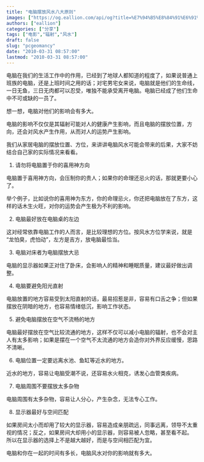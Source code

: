```yaml
---
title: "电脑摆放风水八大原则"
images: ["https://og.eallion.com/api/og?title=%E7%94%B5%E8%84%91%E6%91%86%E6%94%BE%E9%A3%8E%E6%B0%B4%E5%85%AB%E5%A4%A7%E5%8E%9F%E5%88%99"]
authors: ["eallion"]
categories: ["分享"]
tags: ["电影","辐射","风水"]
draft: false
slug: "pcgeomancy"
date: "2010-03-31 08:57:00"
lastmod: "2010-03-31 08:57:00"
---
```


电脑在我们的生活工作中的作用，已经到了地球人都知道的程度了，如果说普通上班族的电脑，还是上班时间之用的话；对宅男宅女来说，电脑就是他们的生命线，一日无鱼，三日无肉都可以忍受，唯独不能承受离开电脑。电脑已经成了他们生命中不可或缺的一员了。

想一想，电脑对他们的影响会有多大。

电脑的影响不仅仅是其辐射可能对人的健康产生影响，而且电脑的摆放位置，方向，还会对风水产生作用，从而对人的运势产生影响。

我们从家居电脑的摆放位置、方位，来讲讲电脑风水可能会带来的后果，大家不妨结合自己家的实际情况来看看。

1. 请勿将电脑置于你的喜用神方向

电脑置于喜用神方向，会压制你的贵人；如果你的命理还忌火的话，那就更要小心了。

举个例子，比如说你的喜用神为东方，你的命理忌火，你还把电脑放在了东方，这样的话木生火旺，对你的运势会产生极为不利的影响。

2. 电脑最好放在电脑桌的左边

这对经常依靠电脑工作的人而言，是比较理想的方位。按风水方位学来说，就是 “龙怕臭，虎怕动”，左方是吉方，放电脑最恰当。

3. 电脑对床者为电脑摆放大忌

电脑的显示器如果正对住了卧床，会影响人的精神和睡眠质量，建议最好做出调整。

4. 电脑要避免阳光直射

电脑放置的地方容易受到太阳直射的话，最易招惹是非，容易有口舌之争；但如果摆放在阴暗的地方，也容易情绪低沉，影响工作状态。

5. 避免电脑摆放在空气不流畅的地方

电脑最好摆放在空气比较流通的地方，这样不仅可以减小电脑的辐射，也不会对主人有太多影响；如果是摆在一个空气不太流通的地方会造你对外界反应缓慢，思路不清晰。

6. 电脑位置一定要远离水池、鱼缸等近水的地方。

近水的地方，容易让电脑受潮不说，还容易水火相克，诱发心血管类疾病。

7. 电脑周围不要摆放太多杂物

电脑周围有太多杂物，容易让人分心，产生杂念，无法专心工作。

8. 显示器最好与空间匹配

如果房间太小而却用了较大的显示器，容易造成亲朋疏远，同事远离，领导不太重视的情况；反之，如果房间大却用小的显示器，则容易被人忽略，甚至看不起。 所以在显示器的选择上不是越大越好，而是与空间相匹配为宜。

电脑和你在一起的时间有多长，电脑风水对你的影响就有多大。
